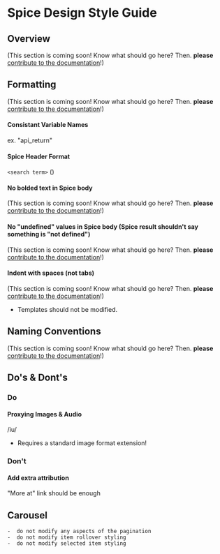 # Spice Design Style Guide

## Overview

(This section is coming soon! Know what should go here? Then. **please** [contribute to the documentation](https://github.com/duckduckgo/duckduckgo-documentation/blob/master/CONTRIBUTING.md)!)

## Formatting

(This section is coming soon! Know what should go here? Then. **please** [contribute to the documentation](https://github.com/duckduckgo/duckduckgo-documentation/blob/master/CONTRIBUTING.md)!)

#### Consistant Variable Names
ex. "api_return"

#### Spice Header Format
`<search term>` (<Source>)

#### No bolded text in Spice body

(This section is coming soon! Know what should go here? Then. **please** [contribute to the documentation](https://github.com/duckduckgo/duckduckgo-documentation/blob/master/CONTRIBUTING.md)!)

#### No "undefined" values in Spice body (Spice result shouldn't say something is "not defined")

(This section is coming soon! Know what should go here? Then. **please** [contribute to the documentation](https://github.com/duckduckgo/duckduckgo-documentation/blob/master/CONTRIBUTING.md)!)

#### Indent with spaces (not tabs)

(This section is coming soon! Know what should go here? Then. **please** [contribute to the documentation](https://github.com/duckduckgo/duckduckgo-documentation/blob/master/CONTRIBUTING.md)!)

- Templates should not be modified.

## Naming Conventions

(This section is coming soon! Know what should go here? Then. **please** [contribute to the documentation](https://github.com/duckduckgo/duckduckgo-documentation/blob/master/CONTRIBUTING.md)!)

## Do's & Dont's

### **Do**

#### Proxying Images & Audio
/iu/
- Requires a standard image format extension!

### **Don't**

#### Add extra attribution
"More at" link should be enough

## Carousel
    -  do not modify any aspects of the pagination
    -  do not modify item rollover styling
    -  do not modify selected item styling
